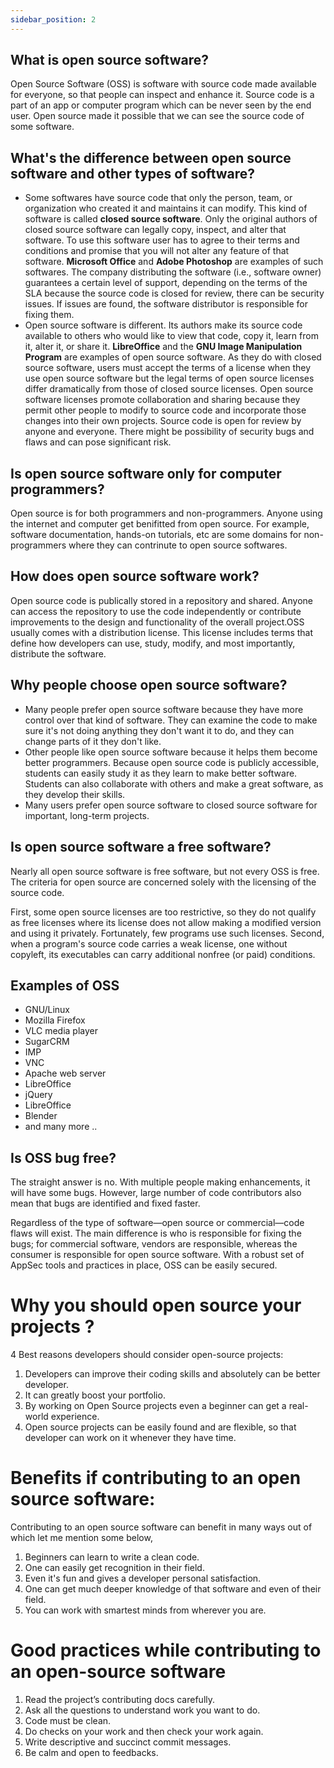 ```yaml
---
sidebar_position: 2
---
```


##  What is open source software?
Open Source Software (OSS) is software with source code made available for everyone, so that people can inspect and enhance it. Source code is a part of an app or computer program which can be never seen by the end user.
Open source made it possible that we can see the source code of some software.


## What's the difference between open source software and other types of software?
- Some softwares have source code that only the person, team, or organization who created it and maintains it can modify. This kind of software is called **closed source software**.
Only the original authors of closed source software can legally copy, inspect, and alter that software. To use this software user has to agree to their terms and conditions and promise that you will not alter any feature of that software.
**Microsoft Office** and **Adobe Photoshop** are examples of such softwares. The company distributing the software (i.e., software owner) guarantees a certain level of support, depending on the terms of the SLA
because the source code is closed for review, there can be security issues. If issues are found, the software distributor is responsible for fixing them.
- Open source software is different. Its authors make its source code available to others who would like to view that code, copy it, learn from it, alter it, or share it.
**LibreOffice** and the **GNU Image Manipulation Program** are examples of open source software. As they do with closed source software, users must accept the terms of a license when they use open source software but the legal terms of open
source licenses differ dramatically from those of closed source licenses. Open source software licenses promote collaboration and sharing because they permit other people to modify to source code and incorporate those 
changes into their own projects. Source code is open for review by anyone and everyone. There might be possibility of security bugs and flaws and can pose significant risk.



## Is open source software only for computer programmers?
Open source is for both programmers and non-programmers. Anyone using the internet and computer get benifitted from open source. For example, software documentation, hands-on tutorials, etc are some domains for non-programmers where they can contrinute to open source softwares.



## How does open source software work?
Open source code is publically stored in a repository and shared. Anyone can access the repository to use the code independently
or contribute improvements to the design and functionality of the overall project.OSS usually comes with a distribution license. This license includes terms that define how developers can use, study, modify,
and most importantly, distribute the software.


## Why people choose open source software?
- Many people prefer open source software because they have more control over that kind of software. They can examine the code to make sure it's not doing anything they don't want it to do,
and they can change parts of it they don't like.
- Other people like open source software because it helps them become better programmers. Because open source code is publicly accessible, students can easily study it as they learn to make better software. 
Students can also collaborate with others and make a great software, as they develop their skills.
- Many users prefer open source software to closed source software for important, long-term projects.


## Is open source software a free software?
Nearly all open source software is free software, but not every OSS is free. The criteria for open source are concerned solely with the licensing of the source code.
 
First, some open source licenses are too restrictive, so they do not qualify as free licenses where its license does not allow making a modified version and using it privately. Fortunately, few programs use such licenses.
Second, when a program's source code carries a weak license, one without copyleft, its executables can carry additional nonfree (or paid) conditions.



## Examples of OSS
- GNU/Linux
- Mozilla Firefox
- VLC media player
- SugarCRM
- IMP
- VNC
- Apache web server
- LibreOffice
- jQuery
- LibreOffice
- Blender 
- and many more ..


## Is OSS bug free?
The straight answer is no. With multiple people making enhancements, it will have some bugs. 
However, large number of code contributors also mean that bugs are identified and fixed faster.

Regardless of the type of software—open source or commercial—code flaws will exist. The main difference is who is responsible for fixing the bugs; for commercial software, vendors are responsible, whereas the consumer is responsible for open source software. With a robust set of AppSec tools and practices in place, OSS can be easily secured.



# Why you should open source your projects ?

4 Best reasons developers should consider open-source projects:

1. Developers can improve their coding skills and absolutely can be better developer.
2. It can greatly boost your portfolio.
3. By working on Open Source projects even a beginner can get a real-world experience.
4. Open source projects can be easily found and are flexible, so that developer can work on it whenever they have time.



# Benefits if contributing to an open source software:

Contributing to an open source software can benefit in many ways out of which let me mention some below,

1. Beginners can learn to write a clean code.
2. One can easily get recognition in their field.
3. Even it's fun and gives a developer personal satisfaction.
4. One can get much deeper knowledge of that software and even of their field.
5. You can work with smartest minds from wherever you are.



# Good practices while contributing to an open-source software

1. Read the project’s contributing docs carefully.
2. Ask all the questions to understand work you want to do.
3. Code must be clean.
4. Do checks on your work and then check your work again.
5. Write descriptive and succinct commit messages.
6. Be calm and open to feedbacks.
